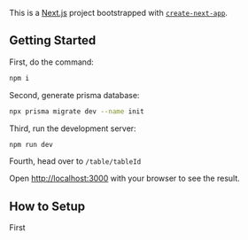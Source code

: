 This is a [Next.js](https://nextjs.org/) project bootstrapped with [`create-next-app`](https://github.com/vercel/next.js/tree/canary/packages/create-next-app).

## Getting Started

First, do the command:

```bash
npm i
```

Second, generate prisma database:

```bash
npx prisma migrate dev --name init
```

Third, run the development server:

```bash
npm run dev
```

Fourth, head over to `/table/tableId`

Open [http://localhost:3000](http://localhost:3000) with your browser to see the result.

## How to Setup

First

